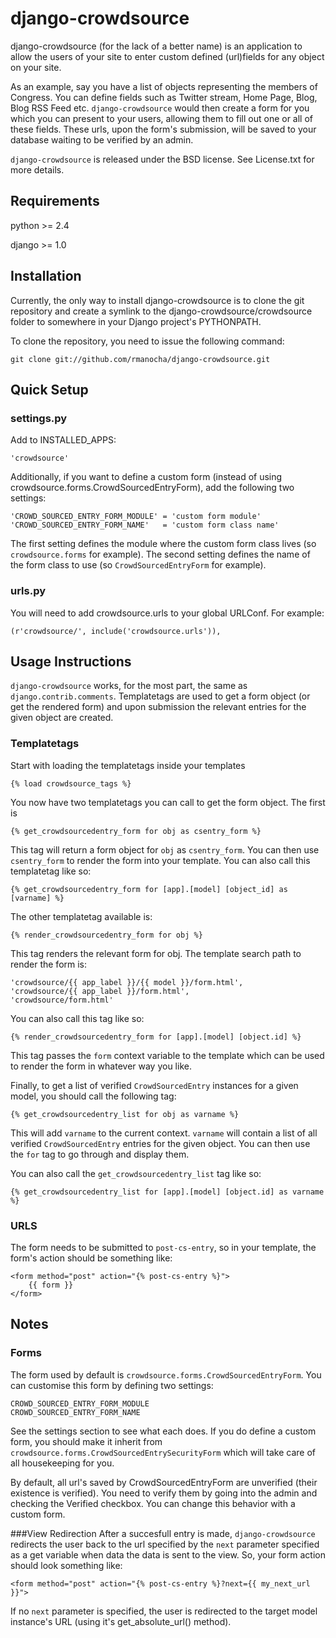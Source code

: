 # django-crowdsource

django-crowdsource (for the lack of a better name) is an application to allow the users of your site to enter custom defined (url)fields for any object on your site.

As an example, say you have a list of objects representing the members of Congress. You can define fields such as Twitter stream, Home Page, Blog, Blog RSS Feed etc. ``django-crowdsource`` would then create a form for you which you can present to your users, allowing them to fill out one or all of these fields. These urls, upon the form's submission, will be saved to your database waiting to be verified by an admin.

``django-crowdsource`` is released under the BSD license. See License.txt for more details.

## Requirements

python >= 2.4

django >= 1.0

## Installation

Currently, the only way to install django-crowdsource is to clone the git repository and create a symlink to the django-crowdsource/crowdsource folder to somewhere in your Django project's PYTHONPATH.

To clone the repository, you need to issue the following command:

    git clone git://github.com/rmanocha/django-crowdsource.git

## Quick Setup

### settings.py

Add to INSTALLED_APPS:

    'crowdsource'

Additionally, if you want to define a custom form (instead of using crowdsource.forms.CrowdSourcedEntryForm), add the following two settings:

    'CROWD_SOURCED_ENTRY_FORM_MODULE' = 'custom form module'
    'CROWD_SOURCED_ENTRY_FORM_NAME'   = 'custom form class name'

The first setting defines the module where the custom form class lives (so ``crowdsource.forms`` for example).
The second setting defines the name of the form class to use (so ``CrowdSourcedEntryForm`` for example).

### urls.py

You will need to add crowdsource.urls to your global URLConf. For example:

    (r'crowdsource/', include('crowdsource.urls')), 

## Usage Instructions

``django-crowdsource`` works, for the most part, the same as ``django.contrib.comments``. Templatetags are used
to get a form object (or get the rendered form) and upon submission the relevant entries for the given
object are created.

### Templatetags

Start with loading the templatetags inside your templates

	{% load crowdsource_tags %}

You now have two templatetags you can call to get the form object. The first is
	
	{% get_crowdsourcedentry_form for obj as csentry_form %}

This tag will return a form object for ``obj`` as ``csentry_form``. You can then use ``csentry_form`` to render the form into your template. You can also call this templatetag like so:

	{% get_crowdsourcedentry_form for [app].[model] [object_id] as [varname] %}

The other templatetag available is:

	{% render_crowdsourcedentry_form for obj %}

This tag renders the relevant form for obj. The template search path to render the form is:

	'crowdsource/{{ app_label }}/{{ model }}/form.html',
	'crowdsource/{{ app_label }}/form.html',
	'crowdsource/form.html'	

You can also call this tag like so:

	{% render_crowdsourcedentry_form for [app].[model] [object.id] %}

This tag passes the ``form`` context variable to the template which can be used to render the form in whatever way you like.

Finally, to get a list of verified ``CrowdSourcedEntry`` instances for a given model, you should call the following tag:

    {% get_crowdsourcedentry_list for obj as varname %}

This will add ``varname`` to the current context. ``varname`` will contain a list of all verified ``CrowdSourcedEntry`` entries for the given object. You can then use the ``for`` tag to go through and display them.

You can also call the ``get_crowdsourcedentry_list`` tag like so:

    {% get_crowdsourcedentry_list for [app].[model] [object.id] as varname %}

### URLS

The form needs to be submitted to ``post-cs-entry``, so in your template, the form's action should be something like:

	<form method="post" action="{% post-cs-entry %}">
		{{ form }}
	</form>

## Notes

### Forms

The form used by default is ``crowdsource.forms.CrowdSourcedEntryForm``. You can customise this form by defining two settings:

	CROWD_SOURCED_ENTRY_FORM_MODULE
	CROWD_SOURCED_ENTRY_FORM_NAME

See the settings section to see what each does. If you do define a custom form, you should make it inherit from ``crowdsource.forms.CrowdSourcedEntrySecurityForm`` which will take care of all housekeeping for you.

By default, all url's saved by CrowdSourcedEntryForm are unverified (their existence is verified). You need to verify them by going into the admin and checking the Verified checkbox. You can change this behavior with a custom form.

###View Redirection
After a succesfull entry is made, ``django-crowdsource`` redirects the user back to the url specified by the ``next`` parameter specified as a get variable when data the data is sent to the view.
So, your form action should look something like:

    <form method="post" action="{% post-cs-entry %}?next={{ my_next_url }}">

If no ``next`` parameter is specified, the user is redirected to the target model instance's URL (using it's get_absolute_url() method).
